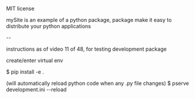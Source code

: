 MIT license

mySite is an example of a python package, package make it easy to distribute your python applications


--


instructions as of video 11 of 48, for testing development package

create/enter virtual env

$ pip install -e .

(will automatically reload python code when any .py file changes)
$ pserve development.ini --reload
